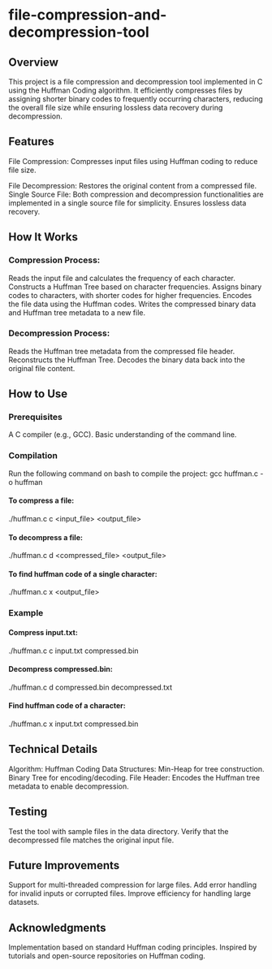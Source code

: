 # file-compression-and-decompression-tool
## Overview
This project is a file compression and decompression tool implemented in C using the Huffman Coding algorithm. It efficiently compresses files by assigning shorter binary codes to frequently occurring characters, reducing the overall file size while ensuring lossless data recovery during decompression.

## Features
File Compression: Compresses input files using Huffman coding to reduce file size.

File Decompression: Restores the original content from a compressed file.
Single Source File: Both compression and decompression functionalities are implemented in a single source file for simplicity.
Ensures lossless data recovery.

## How It Works
### Compression Process:
Reads the input file and calculates the frequency of each character.
Constructs a Huffman Tree based on character frequencies.
Assigns binary codes to characters, with shorter codes for higher frequencies.
Encodes the file data using the Huffman codes.
Writes the compressed binary data and Huffman tree metadata to a new file.
### Decompression Process:
Reads the Huffman tree metadata from the compressed file header.
Reconstructs the Huffman Tree.
Decodes the binary data back into the original file content.

## How to Use
### Prerequisites
A C compiler (e.g., GCC).
Basic understanding of the command line.
### Compilation
Run the following command on bash to compile the project:
gcc huffman.c -o huffman
#### To compress a file:
./huffman.c c <input_file> <output_file>

#### To decompress a file:
./huffman.c d <compressed_file> <output_file>

#### To find huffman code of a single character:
./huffman.c x <character> <output_file>

### Example
#### Compress input.txt:
./huffman.c c input.txt compressed.bin
#### Decompress compressed.bin:
./huffman.c d compressed.bin decompressed.txt
#### Find huffman code of a character:
./huffman.c x input.txt compressed.bin

## Technical Details
Algorithm: Huffman Coding
Data Structures:
Min-Heap for tree construction.
Binary Tree for encoding/decoding.
File Header: Encodes the Huffman tree metadata to enable decompression.

## Testing
Test the tool with sample files in the data directory.
Verify that the decompressed file matches the original input file.

## Future Improvements
Support for multi-threaded compression for large files.
Add error handling for invalid inputs or corrupted files.
Improve efficiency for handling large datasets.

## Acknowledgments
Implementation based on standard Huffman coding principles.
Inspired by tutorials and open-source repositories on Huffman coding.
